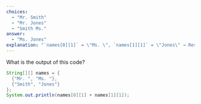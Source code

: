 ```yaml
---
choices:
  - "Mr. Smith"
  - "Mr. Jones"
  - "Smith Ms."
answer:
  - "Ms. Jones"
explanation: "`names[0][1]` = \"Ms. \", `names[1][1]` = \"Jones\" → Result: Ms. Jones"
---
```


What is the output of this code?

```java
String[][] names = {
  {"Mr. ", "Ms. "},
  {"Smith", "Jones"}
};
System.out.println(names[0][1] + names[1][1]);
